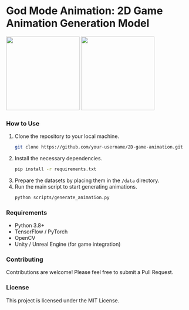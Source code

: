 # God Mode Animation: 2D Game Animation Generation Model

<p float="left">
  <img src="https://github.com/lyogavin/godmodeanimation/blob/main/assets/godmodeanimation_logo.png?raw=true" width="200" />
  <img src="https://github.com/lyogavin/godmodeanimation/blob/main/assets/godmodeanimation_logo1.png?raw=true" width="200" /> 
</p>


### How to Use
1. Clone the repository to your local machine.
   ```bash
   git clone https://github.com/your-username/2D-game-animation.git
   ```
2. Install the necessary dependencies.
   ```bash
   pip install -r requirements.txt
   ```
3. Prepare the datasets by placing them in the `/data` directory.
4. Run the main script to start generating animations.
   ```bash
   python scripts/generate_animation.py
   ```

### Requirements
- Python 3.8+
- TensorFlow / PyTorch
- OpenCV
- Unity / Unreal Engine (for game integration)

### Contributing
Contributions are welcome! Please feel free to submit a Pull Request.

### License
This project is licensed under the MIT License.

